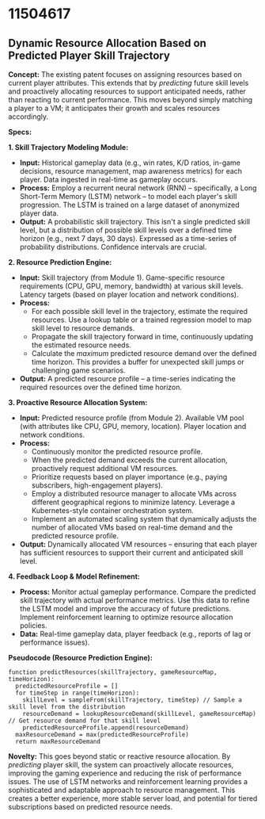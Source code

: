 # 11504617

## Dynamic Resource Allocation Based on Predicted Player Skill Trajectory

**Concept:** The existing patent focuses on assigning resources based on current player attributes. This extends that by *predicting* future skill levels and proactively allocating resources to support anticipated needs, rather than reacting to current performance. This moves beyond simply matching a player to a VM; it anticipates their growth and scales resources accordingly.

**Specs:**

**1. Skill Trajectory Modeling Module:**

*   **Input:** Historical gameplay data (e.g., win rates, K/D ratios, in-game decisions, resource management, map awareness metrics) for each player.  Data ingested in real-time as gameplay occurs.
*   **Process:** Employ a recurrent neural network (RNN) – specifically, a Long Short-Term Memory (LSTM) network – to model each player's skill progression. The LSTM is trained on a large dataset of anonymized player data.
*   **Output:**  A probabilistic skill trajectory. This isn't a single predicted skill level, but a distribution of possible skill levels over a defined time horizon (e.g., next 7 days, 30 days).  Expressed as a time-series of probability distributions.  Confidence intervals are crucial.

**2. Resource Prediction Engine:**

*   **Input:**  Skill trajectory (from Module 1). Game-specific resource requirements (CPU, GPU, memory, bandwidth) at various skill levels.  Latency targets (based on player location and network conditions).
*   **Process:**
    *   For each possible skill level in the trajectory, estimate the required resources. Use a lookup table or a trained regression model to map skill level to resource demands.
    *   Propagate the skill trajectory forward in time, continuously updating the estimated resource needs.
    *   Calculate the *maximum* predicted resource demand over the defined time horizon. This provides a buffer for unexpected skill jumps or challenging game scenarios.
*   **Output:** A predicted resource profile – a time-series indicating the required resources over the defined time horizon.

**3. Proactive Resource Allocation System:**

*   **Input:** Predicted resource profile (from Module 2). Available VM pool (with attributes like CPU, GPU, memory, location). Player location and network conditions.
*   **Process:**
    *   Continuously monitor the predicted resource profile.
    *   When the predicted demand exceeds the current allocation, proactively request additional VM resources.
    *   Prioritize requests based on player importance (e.g., paying subscribers, high-engagement players).
    *   Employ a distributed resource manager to allocate VMs across different geographical regions to minimize latency.  Leverage a Kubernetes-style container orchestration system.
    *   Implement an automated scaling system that dynamically adjusts the number of allocated VMs based on real-time demand and the predicted resource profile.
*   **Output:** Dynamically allocated VM resources – ensuring that each player has sufficient resources to support their current and anticipated skill level.

**4. Feedback Loop & Model Refinement:**

*   **Process:**  Monitor actual gameplay performance. Compare the predicted skill trajectory with actual performance metrics. Use this data to refine the LSTM model and improve the accuracy of future predictions. Implement reinforcement learning to optimize resource allocation policies.
*   **Data:** Real-time gameplay data, player feedback (e.g., reports of lag or performance issues).

**Pseudocode (Resource Prediction Engine):**

```
function predictResources(skillTrajectory, gameResourceMap, timeHorizon):
  predictedResourceProfile = []
  for timeStep in range(timeHorizon):
    skillLevel = sampleFrom(skillTrajectory, timeStep) // Sample a skill level from the distribution
    resourceDemand = lookupResourceDemand(skillLevel, gameResourceMap) // Get resource demand for that skill level
    predictedResourceProfile.append(resourceDemand)
  maxResourceDemand = max(predictedResourceProfile)
  return maxResourceDemand
```

**Novelty:**  This goes beyond static or reactive resource allocation. By *predicting* player skill, the system can proactively allocate resources, improving the gaming experience and reducing the risk of performance issues. The use of LSTM networks and reinforcement learning provides a sophisticated and adaptable approach to resource management. This creates a better experience, more stable server load, and potential for tiered subscriptions based on predicted resource needs.